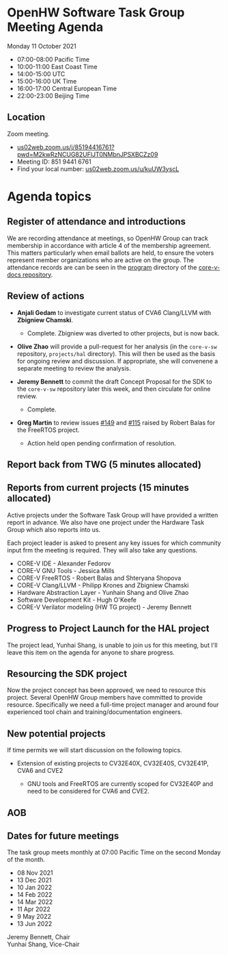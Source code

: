 # OpenHW Software Task Group Meeting Agenda

Monday 11 October 2021

- 07:00-08:00 Pacific Time
- 10:00-11:00 East Coast Time
- 14:00-15:00 UTC
- 15:00-16:00 UK Time
- 16:00-17:00 Central European Time
- 22:00-23:00 Beijing Time

## Location

Zoom meeting.

- [us02web.zoom.us/j/85194416761?pwd=M2kwRzNCUG82UFlJT0NMbnJPSXBCZz09](https://us02web.zoom.us/j/85194416761?pwd=M2kwRzNCUG82UFlJT0NMbnJPSXBCZz09)
- Meeting ID: 851 9441 6761
- Find your local number: [us02web.zoom.us/u/kuUW3yscL](https://us02web.zoom.us/u/kuUW3yscL)

# Agenda topics

## Register of attendance and introductions

We are recording attendance at meetings, so OpenHW Group can track membership in accordance with article 4 of the membership agreement. This matters particularly when email ballots are held, to ensure the voters represent member organizations who are active on the group. The attendance records are can be seen in the [program](https://github.com/openhwgroup/core-v-docs/tree/master/program) directory of the [core-v-docs repository](https://github.com/openhwgroup/core-v-docs).

## Review of actions

- **Anjali Gedam** to investigate current status of CVA6 Clang/LLVM with **Zbigniew Chamski**.

  - Complete. Zbigniew was diverted to other projects, but is now back.

- **Olive Zhao** will provide a pull-request for her analysis (in the `core-v-sw` repository, `projects/hal` directory). This will then be used as the basis for ongoing review and discussion. If appropriate, she will convenene a separate meeting to review the analysis.

- **Jeremy Bennett** to commit the draft Concept Proposal for the SDK to the `core-v-sw` repository later this week, and then circulate for online review.

  - Complete.

- **Greg Martin** to review issues [#149](https://github.com/openhwgroup/core-v-mcu/issues/149) and [#115](https://github.com/openhwgroup/core-v-mcu/issues/115) raised by Robert Balas for the FreeRTOS project.

  - Action held open pending confirmation of resolution.

## Report back from TWG (5 minutes allocated)

## Reports from current projects (15 minutes allocated)

Active projects under the Software Task Group will have provided a written report in advance. We also have one project under the Hardware Task Group which also reports into us.

Each project leader is asked to present any key issues for which community input frm the meeting is required. They will also take any questions.

- CORE-V IDE - Alexander Fedorov
- CORE-V GNU Tools - Jessica Mills
- CORE-V FreeRTOS - Robert Balas and Shteryana Shopova
- CORE-V Clang/LLVM - Philipp Krones and Zbigniew Chamski
- Hardware Abstraction Layer - Yunhain Shang and Olive Zhao
- Software Development Kit - Hugh O'Keefe
- CORE-V Verilator modeling (HW TG project) - Jeremy Bennett

## Progress to Project Launch for the HAL project

The project lead, Yunhai Shang, is unable to join us for this meeting, but I'll leave this item on the agenda for anyone to share progress.

## Resourcing the SDK project

Now the project concept has been approved, we need to resource this project. Several OpenHW Group members have committed to provide resource. Specifically we need a full-time project manager and around four experienced tool chain and training/documentation engineers.

## New potential projects

If time permits we will start discussion on the following topics.

- Extension of existing projects to CV32E40X, CV32E40S, CV32E41P, CVA6 and CVE2

  - GNU tools and FreeRTOS are currently scoped for CV32E40P and need to be considered for CVA6 and CVE2.

## AOB

## Dates for future meetings

The task group meets monthly at 07:00 Pacific Time on the second Monday of the month.

- 08 Nov 2021
- 13 Dec 2021
- 10 Jan 2022
- 14 Feb 2022
- 14 Mar 2022
- 11 Apr 2022
- 9 May 2022
- 13 Jun 2022


Jeremy Bennett, Chair\
Yunhai Shang, Vice-Chair

